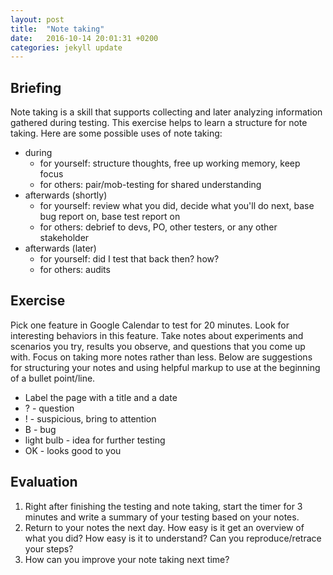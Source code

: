 ```yaml
---
layout: post
title:  "Note taking"
date:   2016-10-14 20:01:31 +0200
categories: jekyll update
---
```


## Briefing
Note taking is a skill that supports collecting and later analyzing information gathered during testing. This exercise helps to learn a structure for note taking. Here are some possible uses of note taking:

- during
  - for yourself: structure thoughts, free up working memory, keep focus
  - for others: pair/mob-testing for shared understanding
- afterwards (shortly)
  - for yourself: review what you did, decide what you'll do next, base bug report on,
base test report on
  - for others: debrief to devs, PO, other testers, or any other stakeholder
- afterwards (later)
  - for yourself: did I test that back then? how?
  - for others: audits

## Exercise
Pick one feature in Google Calendar to test for 20 minutes. Look for interesting behaviors in this feature. Take notes about experiments and scenarios you try, results you observe, and questions that you come up with. Focus on taking more notes rather than less. Below are suggestions for structuring your notes and using helpful markup to use at the beginning of a bullet point/line.

- Label the page with a title and a date
- ? - question
- ! - suspicious, bring to attention
- B - bug
- light bulb - idea for further testing
- OK - looks good to you

## Evaluation
1. Right after finishing the testing and note taking, start the timer for 3 minutes and write a
summary of your testing based on your notes.
1. Return to your notes the next day. How easy is it get an overview of what you did? How
easy is it to understand? Can you reproduce/retrace your steps?
1. How can you improve your note taking next time?
